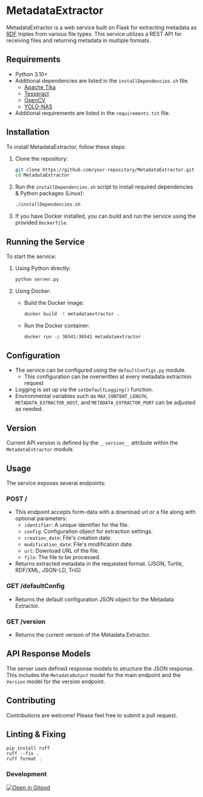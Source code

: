 # MetadataExtractor

MetadataExtractor is a web service built on Flask for extracting metadata as [RDF](https://www.w3.org/RDF/) triples from various file types. This service utilizes a REST API for receiving files and returning metadata in multiple formats.

## Requirements

- Python 3.10+
- Additional dependencies are listed in the `installDependencies.sh` file.
  - [Apache Tika](https://tika.apache.org/)
  - [Tesseract](https://github.com/tesseract-ocr/tesseract)
  - [OpenCV](https://opencv.org/)
  - [YOLO-NAS](https://github.com/Deci-AI/super-gradients/blob/master/YOLONAS.md)
- Additional requirements are listed in the `requirements.txt` file.

## Installation

To install MetadataExtractor, follow these steps:

1. Clone the repository:
    ```bash
    git clone https://github.com/your-repository/MetadataExtractor.git
    cd MetadataExtractor
    ```

2. Run the `installDependencies.sh` script to install required dependencies & Python packages (Linux):
    ```bash
    ./installDependencies.sh
    ```

3. If you have Docker installed, you can build and run the service using the provided `Dockerfile`.

## Running the Service

To start the service:

1. Using Python directly:
    ```bash
    python server.py
    ```

2. Using Docker:
    - Build the Docker image:
        ```bash
        docker build -t metadataextractor .
        ```
    - Run the Docker container:
        ```bash
        docker run -p 36541:36541 metadataextractor
        ```

## Configuration

- The service can be configured using the `defaultConfigs.py` module.
  - This configuration can be overwritten at every metadata extraction request
- Logging is set up via the `setDefaultLogging()` function.
- Environmental variables such as `MAX_CONTENT_LENGTH`, `METADATA_EXTRACTOR_HOST`, and `METADATA_EXTRACTOR_PORT` can be adjusted as needed.

## Version

Current API version is defined by the `__version__` attribute within the `MetadataExtractor` module.

## Usage

The service exposes several endpoints:

### POST /

- This endpoint accepts form-data with a download url or a file along with optional parameters:
  - `identifier`: A unique identifier for the file.
  - `config`: Configuration object for extraction settings.
  - `creation_date`: File's creation date.
  - `modification_date`: File's modification date.
  - `url`: Download URL of the file.
  - `file`: The file to be processed.
- Returns extracted metadata in the requested format. (JSON, Turtle, RDF/XML, JSON-LD, TriG)

### GET /defaultConfig

- Returns the default configuration JSON object for the Metadata Extractor.

### GET /version

- Returns the current version of the Metadata Extractor.

## API Response Models

The server uses defined response models to structure the JSON response. This includes the `MetadataOutput` model for the main endpoint and the `Version` model for the version endpoint.

## Contributing

Contributions are welcome! Please feel free to submit a pull request.

## Linting & Fixing

```
pip install ruff
ruff --fix .
ruff format .
```

### Development

[![Open in Gitpod](https://gitpod.io/button/open-in-gitpod.svg)](https://gitpod.io/#https://github.com/BenediktHeinrichs/metadataextractor)
